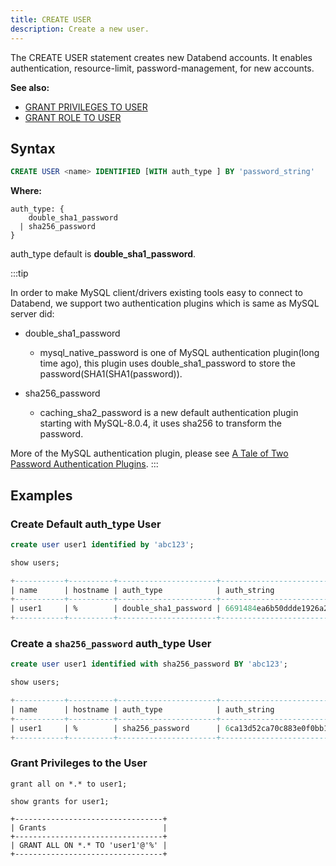 ```yaml
---
title: CREATE USER
description: Create a new user.
---
```


The CREATE USER statement creates new Databend accounts. It enables authentication, resource-limit, password-management, for new accounts. 

**See also:**
 - [GRANT PRIVILEGES TO USER](./10-grant-privileges.md)
 - [GRANT ROLE TO USER](./20-grant-role.md)

## Syntax

```sql
CREATE USER <name> IDENTIFIED [WITH auth_type ] BY 'password_string'
```

**Where:**

```
auth_type: {
    double_sha1_password
  | sha256_password
}
```
auth_type default is **double_sha1_password**.

:::tip

In order to make MySQL client/drivers existing tools easy to connect to Databend, we support two authentication plugins which is same as MySQL server did:
* double_sha1_password
   * mysql_native_password is one of MySQL authentication plugin(long time ago), this plugin uses double_sha1_password to store the password(SHA1(SHA1(password)).
    
* sha256_password
  * caching_sha2_password is a new default authentication plugin starting with MySQL-8.0.4, it uses sha256 to transform the password.

More of the MySQL authentication plugin, please see [A Tale of Two Password Authentication Plugins](https://dev.mysql.com/blog-archive/a-tale-of-two-password-authentication-plugins/).
:::

## Examples

### Create Default auth_type User

```sql title='mysql>'
create user user1 identified by 'abc123';
```

```sql title='mysql>'
show users;
```

```sql
+-----------+----------+----------------------+------------------------------------------+
| name      | hostname | auth_type            | auth_string                              |
+-----------+----------+----------------------+------------------------------------------+
| user1     | %        | double_sha1_password | 6691484ea6b50ddde1926a220da01fa9e575c18a |
+-----------+----------+----------------------+------------------------------------------+

```

### Create a `sha256_password` auth_type User

```sql title='mysql>'
create user user1 identified with sha256_password BY 'abc123';
```

```sql title='mysql>'
show users;
```

```sql
+-----------+----------+----------------------+------------------------------------------------------------------+
| name      | hostname | auth_type            | auth_string                                                      |
+-----------+----------+----------------------+------------------------------------------------------------------+
| user1     | %        | sha256_password      | 6ca13d52ca70c883e0f0bb101e425a89e8624de51db2d2392593af6a84118090 |
+-----------+----------+----------------------+------------------------------------------------------------------+
```

### Grant Privileges to the User

```text title='mysql>'
grant all on *.* to user1;
```

```text
show grants for user1;
```

```text
+---------------------------------+
| Grants                          |
+---------------------------------+
| GRANT ALL ON *.* TO 'user1'@'%' |
+---------------------------------+
```